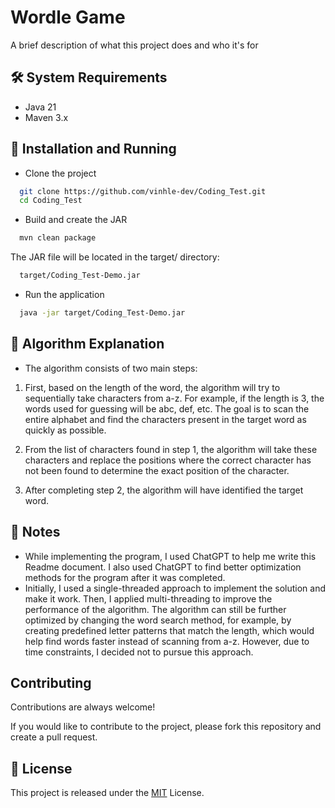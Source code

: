 
# Wordle Game

A brief description of what this project does and who it's for

## 🛠 System Requirements
* Java 21
* Maven 3.x

## 🚀 Installation and Running

* Clone the project

```bash
  git clone https://github.com/vinhle-dev/Coding_Test.git
  cd Coding_Test
```

* Build and create the JAR

```bash
  mvn clean package
```

The JAR file will be located in the target/ directory:

```bash
  target/Coding_Test-Demo.jar
```

* Run the application

```bash
  java -jar target/Coding_Test-Demo.jar
```
## 🧠 Algorithm Explanation

* The algorithm consists of two main steps:

1. First, based on the length of the word, the algorithm will try to sequentially take characters from a-z. For example, if the length is 3, the words used for guessing will be abc, def, etc. The goal is to scan the entire alphabet and find the characters present in the target word as quickly as possible.

2. From the list of characters found in step 1, the algorithm will take these characters and replace the positions where the correct character has not been found to determine the exact position of the character.

3. After completing step 2, the algorithm will have identified the target word.

## 📝 Notes

* While implementing the program, I used ChatGPT to help me write this Readme document. I also used ChatGPT to find better optimization methods for the program after it was completed.
* Initially, I used a single-threaded approach to implement the solution and make it work. Then, I applied multi-threading to improve the performance of the algorithm. The algorithm can still be further optimized by changing the word search method, for example, by creating predefined letter patterns that match the length, which would help find words faster instead of scanning from a-z. However, due to time constraints, I decided not to pursue this approach.

## Contributing

Contributions are always welcome!

If you would like to contribute to the project, please fork this repository and create a pull request.


## 📄 License

This project is released under the [MIT](https://choosealicense.com/licenses/mit/) License.



